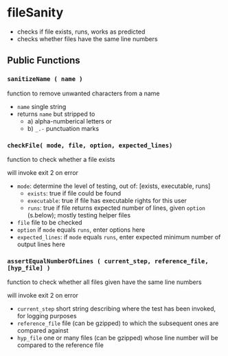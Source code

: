 fileSanity
==========

* checks if file exists, runs, works as predicted
* checks whether files have the same line numbers

Public Functions
----------------

### `sanitizeName ( name )`

function to remove unwanted characters from a name

* `name` single string
* returns `name` but stripped to 
  * a) alpha-numberical letters or 
  * b) `_.-` punctuation marks

### `checkFile( mode, file, option, expected_lines)`

function to check whether a file exists

will invoke exit 2 on error

* `mode`: determine the level of testing, out of: [exists, executable, runs]
  * `exists`: true if file could be found
  * `executable`: true if file has executable rights for this user
  * `runs`: true if file returns expected number of lines, given `option` (s.below); mostly testing helper files
* `file` file to be checked
* `option` if `mode` equals `runs`, enter options here
* `expected_lines`: if `mode` equals `runs`, enter expected minimum number of output lines here

### `assertEqualNumberOfLines ( current_step, reference_file, [hyp_file] )`

function to check whether all files given have the same line numbers

will invoke exit 2 on error

* `current_step` short string describing where the test has been invoked, for logging purposes
* `reference_file` file (can be gzipped) to which the subsequent ones are compared against
* `hyp_file` one or many files (can be gzipped) whose line number will be compared to the reference file
